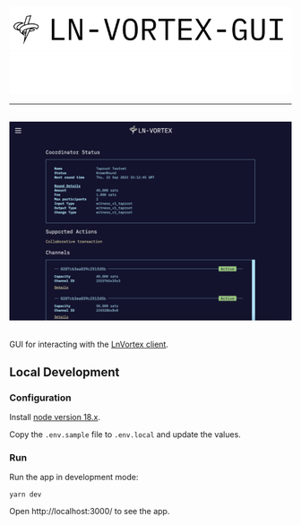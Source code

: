 <div>
  <img src="docs/assets/ln-vortex-gui-light-mode.svg#gh-light-mode-only" alt="ln-vortex-gui">
  <img src="docs/assets/ln-vortex-gui-dark-mode.svg#gh-dark-mode-only" alt="ln-vortex-gui">
</div>

---

<br />

<div>
  <img src="docs/assets/home-screen.png" alt="home screen">
</div>

<br />

GUI for interacting with the [LnVortex client](https://github.com/ln-vortex/ln-vortex).

## Local Development

### Configuration

Install [node version 18.x](https://nodejs.org/en/about/releases/).

Copy the `.env.sample` file to `.env.local` and update the values.

### Run

Run the app in development mode:

```
yarn dev
```

Open http://localhost:3000/ to see the app.
